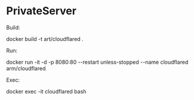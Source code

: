# PrivateServer



Build:

docker build -t art/cloudflared .


Run:

docker run -it -d -p 8080:80 --restart unless-stopped --name cloudflared arm/cloudflared


Exec:

docker exec -it cloudflared bash